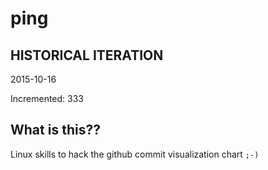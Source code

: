 # ping

## HISTORICAL ITERATION
2015-10-16

Incremented: 333

## What is this?? 
Linux skills to hack the github commit visualization chart `;-)`
